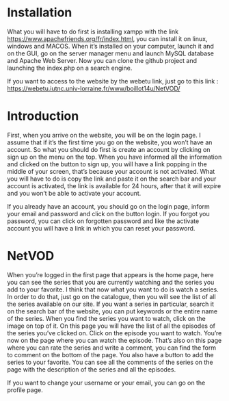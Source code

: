 # Installation

What you will have to do first is installing xampp with the link https://www.apachefriends.org/fr/index.html, you can install it on linux, windows and MACOS. When it’s installed on your computer, launch it and on the GUI, go on the server manager menu and launch MySQL database and Apache Web Server. 
Now you can clone the github project and launching the index.php on a search engine.

If you want to access to the website by the webetu link, just go to this link : https://webetu.iutnc.univ-lorraine.fr/www/boillot14u/NetVOD/

# Introduction

First, when you arrive on the website, you will be on the login page. I assume that if it’s the first time you go on the website, you won’t have an account. So what you should do first is create an account by clicking on sign up on the menu on the top. When you have informed all the information and clicked on the button to sign up, you will have a link popping in the middle of your screen, that’s because your account is not activated. What you will have to do is copy the link and paste it on the search bar and your account is activated, the link is available for 24 hours, after that it will expire and you won’t be able to activate your account.

If you already have an account, you should go on the login page, inform your email and password and click on the button login. If you forgot you password, you can click on forgotten password and like the activate account you will have a link in which you can reset your password.

# NetVOD

When you’re logged in the first page that appears is the home page, here you can see the series that you are currently watching and the series you add to your favorite. I think that now what you want to do is watch a series. In order to do that, just go on the catalogue, then you will see the list of all the series available on our site. If you want a series in particular, search it on the search bar of the website, you can put keywords or the entire name of the series. When you find the series you want to watch, click on the image on top of it. On this page you will have the list of all the episodes of the series you’ve clicked on. Click on the episode you want to watch. 
You’re now on the page where you can watch the episode. That’s also on this page where you can rate the series and write a comment, you can find the form to comment on the bottom of the page. You also have a button to add the series to your favorite. You can see all the comments of the series on the page with the description of the series and all the episodes. 

If you want to change your username or your email, you can go on the profile page.
